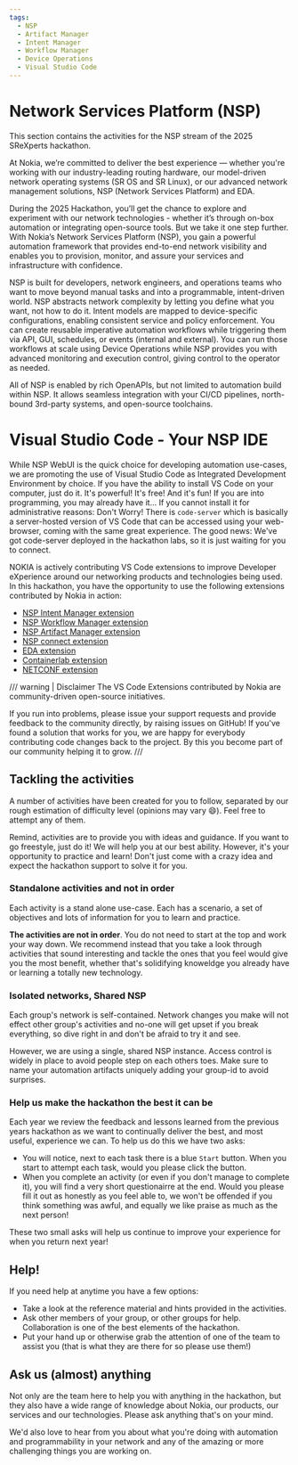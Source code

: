 ```yaml
---
tags:
  - NSP
  - Artifact Manager
  - Intent Manager
  - Workflow Manager
  - Device Operations
  - Visual Studio Code
---
```


# Network Services Platform (NSP)

This section contains the activities for the NSP stream of the 2025 SReXperts hackathon.

At Nokia, we’re committed to deliver the best experience — whether you're working with our industry-leading routing hardware, our model-driven
network operating systems (SR OS and SR Linux), or our advanced network management solutions, NSP (Network Services Platform) and EDA.

During the 2025 Hackathon, you’ll get the chance to explore and experiment with our network technologies - whether it’s through on-box automation
or integrating open-source tools. But we take it one step further. With Nokia’s Network Services Platform (NSP), you gain a powerful automation
framework that provides end-to-end network visibility and enables you to provision, monitor, and assure your services and infrastructure with confidence.

NSP is built for developers, network engineers, and operations teams who want to move beyond manual tasks and into a programmable, intent-driven world.
NSP abstracts network complexity by letting you define what you want, not how to do it. Intent models are mapped to device-specific configurations,
enabling consistent service and policy enforcement. You can create reusable imperative automation workflows while triggering them via API, GUI,
schedules, or events (internal and external). You can run those workflows at scale using Device Operations while NSP provides you with advanced
monitoring and execution control, giving control to the operator as needed.

All of NSP is enabled by rich OpenAPIs, but not limited to automation build within NSP.
It allows seamless integration with your CI/CD pipelines, north-bound 3rd-party systems, and open-source toolchains.

# Visual Studio Code - Your NSP IDE

While NSP WebUI is the quick choice for developing automation use-cases, we are promoting the use of Visual Studio Code as Integrated
Development Environment by choice. If you have the ability to install VS Code on your computer, just do it. It's powerful! It's free!
And it's fun! If you are into programming, you may already have it... If you cannot install it for administrative reasons: Don't Worry!
There is `code-server` which is basically a server-hosted version of VS Code that can be accessed using your web-browser, coming with
the same great experience. The good news: We've got code-server deployed in the hackathon labs, so it is just waiting for
you to connect.

NOKIA is actively contributing VS Code extensions to improve Developer eXperience around our networking products and technologies being used.
In this hackathon, you have the opportunity to use the following extensions contributed by Nokia in action:

* [NSP Intent Manager extension](https://github.com/nokia/vscode-intent-manager)
* [NSP Workflow Manager extension](https://github.com/nokia/vscode-workflow-manager)
* [NSP Artifact Manager extension](https://marketplace.visualstudio.com/items?itemName=Nokia.artifactadminstrator)
* [NSP connect extension](https://marketplace.visualstudio.com/items?itemName=Nokia.nsp-connect)
* [EDA extension](https://marketplace.visualstudio.com/items?itemName=eda-labs.vscode-eda)
* [Containerlab extension](https://github.com/srl-labs/vscode-containerlab)
* [NETCONF extension](https://github.com/nokia/vscode-netconf)

/// warning | Disclaimer
The VS Code Extensions contributed by Nokia are community-driven open-source initiatives.

If you run into problems, please issue your support requests and provide feedback to the community directly,
by raising issues on GitHub! If you've found a solution that works for you, we are happy for everybody contributing
code changes back to the project. By this you become part of our community helping it to grow.
///

## Tackling the activities

A number of activities have been created for you to follow, separated by our rough estimation of difficulty level (opinions may vary :smile:).
Feel free to attempt any of them.

Remind, activities are to provide you with ideas and guidance. If you want to go freestyle, just do it! We will help you at our best ability.
However, it's your opportunity to practice and learn! Don't just come with a crazy idea and expect the hackathon support to solve it for you.

### Standalone activities and not in order

Each activity is a stand alone use-case.  Each has a scenario, a set of objectives and lots of information for you to learn and practice.

**The activities are not in order**. You do not need to start at the top and work your way down.
We recommend instead that you take a look through activities that sound interesting and tackle the ones that you feel would give you the most benefit, whether that's solidifying knoweldge you already have or learning a totally new technology.

### Isolated networks, Shared NSP

Each group's network is self-contained. Network changes you make will not effect other group's activities and no-one will get upset if you break everything, so dive right in and don't be afraid to try it and see.

However, we are using a single, shared NSP instance.
Access control is widely in place to avoid people step on each others toes.
Make sure to name your automation artifacts uniquely adding your group-id to avoid surprises.

### Help us make the hackathon the best it can be

Each year we review the feedback and lessons learned from the previous years hackathon as we want to continually deliver the best, and most useful, experience we can.  To help us do this we have two asks:

- You will notice, next to each task there is a blue `Start` button.  When you start to attempt each task, would you please click the button.
- When you complete an activity (or even if you don't manage to complete it), you will find a very short questionairre at the end.  Would you please fill it out as honestly as you feel able to, we won't be offended if you think something was awful, and equally we like praise as much as the next person!

These two small asks will help us continue to improve your experience for when you return next year!

## Help!

If you need help at anytime you have a few options:

- Take a look at the reference material and hints provided in the activities.
- Ask other members of your group, or other groups for help.  Collaboration is one of the best elements of the hackathon.
- Put your hand up or otherwise grab the attention of one of the team to assist you (that is what they are there for so please use them!)

## Ask us (almost) anything

Not only are the team here to help you with anything in the hackathon, but they also have a wide range of knowledge about Nokia, our products, our services and our technologies.  Please ask anything that's on your mind.

We'd also love to hear from you about what you're doing with automation and programmability in your network and any of the amazing or more challenging things you are working on.
